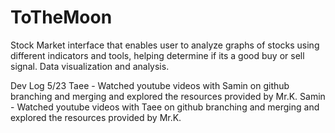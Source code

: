 # ToTheMoon
Stock Market interface that enables user to analyze graphs of stocks using different indicators and tools, helping determine if its a good buy or sell signal. Data visualization and analysis.

Dev Log
5/23
Taee - Watched youtube videos with Samin on github branching and merging and explored the resources provided by Mr.K.
Samin - Watched youtube videos with Taee on github branching and merging and explored the resources provided by Mr.K.
